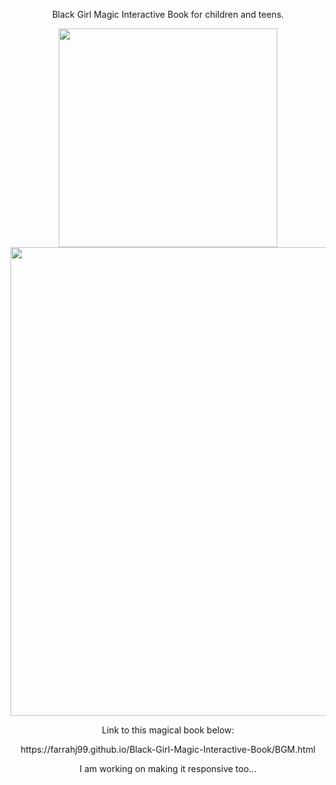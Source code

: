<p align="center"> Black Girl Magic Interactive Book for children and teens.</p>

  <p align="center">
  <img src="http://i.imgur.com/ek7ENHC.png" width="350"/>
  <img src="http://i.imgur.com/Ne8DLFI.png" width="750" /> 
  </p>



<p align="center"> Link to this magical book below:</p>


<p align="center"> https://farrahj99.github.io/Black-Girl-Magic-Interactive-Book/BGM.html</p>


<p align="center"> I am working on making it responsive too...</p>
